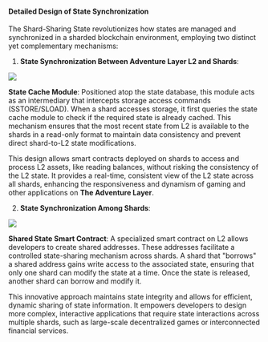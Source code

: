 #### Detailed Design of State Synchronization

The Shard-Sharing State revolutionizes how states are managed and synchronized in a sharded blockchain environment, employing two distinct yet complementary mechanisms:

1. **State Synchronization Between Adventure Layer L2 and Shards**:

![](https://lh7-us.googleusercontent.com/docsz/AD_4nXdWJxhUj9m0prWr1eOXTTYOiH7BiCcInWWDvniCV4MoBJhH1jJ1zp4Yd0GY8PCVLAcvlboNAf4M0IeBqN1Kgb_CskWp7RXO5yH9rA5bU8iUI7mnjMdnIA82fZd77TLhQjsz5Gp2jIFQlbwsAg59?key=MX1cCxpr6-qyzTQezewHqQ)

**State Cache Module**: Positioned atop the state database, this module acts as an intermediary that intercepts storage access commands (SSTORE/SLOAD). When a shard accesses storage, it first queries the state cache module to check if the required state is already cached. This mechanism ensures that the most recent state from L2 is available to the shards in a read-only format to maintain data consistency and prevent direct shard-to-L2 state modifications.

This design allows smart contracts deployed on shards to access and process L2 assets, like reading balances, without risking the consistency of the L2 state. It provides a real-time, consistent view of the L2 state across all shards, enhancing the responsiveness and dynamism of gaming and other applications on **The Adventure Layer**.

2. **State Synchronization Among Shards**:

![](https://lh7-us.googleusercontent.com/docsz/AD_4nXcPuqTweEFZS0C4nBfbbHUj3cOkffh-v16AHh32PFBY2yzWuExAaAaqdOf97dICvSYPkzuovcGdlq_i4HNsJZaxcqLxYPLkENhZ2K3sbhJlwOSwCLEZcwhNx8LPWonFG_iIFAncRn4LSMZONr7bVQ?key=MX1cCxpr6-qyzTQezewHqQ)

**Shared State Smart Contract**: A specialized smart contract on L2 allows developers to create shared addresses. These addresses facilitate a controlled state-sharing mechanism across shards. A shard that "borrows" a shared address gains write access to the associated state, ensuring that only one shard can modify the state at a time. Once the state is released, another shard can borrow and modify it.

This innovative approach maintains state integrity and allows for efficient, dynamic sharing of state information. It empowers developers to design more complex, interactive applications that require state interactions across multiple shards, such as large-scale decentralized games or interconnected financial services.

  